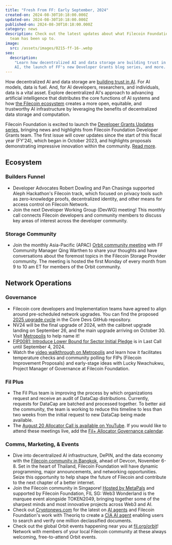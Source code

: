 ```yaml
---
title: "Fresh From FF: Early September, 2024"
created-on: 2024-08-30T10:18:00.000Z
updated-on: 2024-08-30T10:18:00.000Z
published-on: 2024-08-30T10:18:00.000Z
category: news
description: Check out the latest updates about what Filecoin Foundation
  team has been up to.
image:
  src: /assets/images/0215-ff-16-.webp
seo:
  description:
    "Learn how decentralized AI and data storage are building trust in
    AI, the launch of FF's new Developer Grants blog series, and more. "
---
```


How decentralized AI and data storage are [building trust in AI](/blog/how-f3-is-transforming-the-filecoin-network). For AI models, data is fuel. And, for AI developers, researchers, and individuals, data is a vital asset. Explore decentralized AI's approach to advancing artificial intelligence that distributes the core functions of AI systems and how [the Filecoin ecosystem](/blog/leading-ai-projects-choose-filecoin-to-advance-ai-marking-the-networks-leading-role-as-depin-backbone-for-ai) creates a more open, equitable, and trustworthy AI infrastructure by leveraging the benefits of decentralized data storage and computation.

Filecoin Foundation is excited to launch the [Developer Grants Updates series](/blog/developer-grants-updates-august-2024), bringing news and highlights from Filecoin Foundation Developer Grants team. The first issue will cover updates since the start of this fiscal year (FY’24), which began in October 2023, and highlights proposals demonstrating impressive innovation within the community. [Read more](/blog/developer-grants-updates-august-2024).

## Ecosystem

### Builders Funnel

- Developer Advocates Robert Dowling and Pan Chasinga supported Aleph Hackathon's Filecoin track, which focused on privacy tools such as zero-knowledge proofs, decentralized identity, and other means for access control on Filecoin Network.
- Join the next Developer Working Group (DevWG) meeting! This monthly call connects Filecoin developers and community members to discuss key areas of interest across the developer community.

### Storage Community

- Join the monthly Asia-Pacific (APAC) [Orbit community meeting](https://voovmeeting.com/dm/YHsYHvFq4c2P) with FF Community Manager Qing Warthen to share your thoughts and have conversations about the foremost topics in the Filecoin Storage Provider community. The meeting is hosted the first Monday of every month from 9 to 10 am ET for members of the Orbit community.

## Network Operations

### Governance

- Filecoin core developers and Implementation teams have agreed to align around pre-scheduled network upgrades. You can find the proposed [2025 upgrade cycle](https://github.com/filecoin-project/core-devs/discussions/177) in the Core Devs GitHub repository.
- NV24 will be the final upgrade of 2024, with the calibnet upgrade landing on September 26, and the main upgrade arriving on October 30. Visit [Metropolis](https://poll.fil.org/dashboard) to help name it!
- [FIP0081: Introduce Lower Bound for Sector Initial Pledge](https://github.com/filecoin-project/FIPs/blob/master/FIPS/fip-0081.md) is in Last Call until September 4, 2024.
- Watch the [video walkthrough on Metropolis](https://youtu.be/k1Qj7JclNTo?feature=shared) and learn how it facilitates temperature checks and community polling for FIPs (Filecoin Improvement Proposals) and early-stage ideas with Lucky Nwachukwu, Project Manager of Governance at Filecoin Foundation.

### Fil Plus

- The Fil Plus team is improving the process by which organizations request and receive an audit of DataCap distributions. Currently, requests for DataCap are batched and processed together. To better aid the community, the team is working to reduce this timeline to less than two weeks from the initial request to new DataCap being made available.
- The [August 20 Allocator Call is available on YouTube](https://youtu.be/XQlyGV4N_y8?feature=shared). If you would like to attend these meetings live, add the [Fil+ Allocator Governance calendar](https://calendar.google.com/calendar/embed?src=c_k1gkfoom17g0j8c6bam6uf43j0%40group.calendar.google.com&ctz=America%2FLos_Angeles).

### Comms, Marketing, & Events

- Dive into decentralized AI infrastructure, DePIN, and the data economy with the [Filecoin community in Bangkok](https://lu.ma/aqyqwupe), ahead of Devcon, November 6-8. Set in the heart of Thailand, Filecoin Foundation will have dynamic programming, major announcements, and networking opportunities. Seize this opportunity to help shape the future of Filecoin and contribute to the next chapter of a better internet.
- Join the Filecoin community in Singapore! [Hosted by MetaPals](https://lu.ma/escdw9dx?tk=LRE4fg) and supported by Filecoin Foundation, FIL SG: Web3 Wonderland is the marquee event alongside TOKEN2049, bringing together some of the sharpest minds and most innovative projects across Web3 and AI. ​
- Check out [Cryptonews.com](http://cryptonews.com/) for the latest on [AI agents](https://cryptonews.com/news/how-ai-agents-are-transforming-the-web3-sector.htm) and Filecoin Foundation's work with Theoriq to create a [CIA AI agent](https://mirror.xyz/0xbCAa90C8bA95b3ba6C8Aa6900a92FE70b97E5eF7/y8zj9hbr6ZEES9V9bMtqyzEBm0osh5ivoSBEYVN3mkI) enabling users to search and verify one million declassified documents.
- Check out the global Orbit events happening near you at [fil.org/orbit](/orbit)! Network with members of your local Filecoin community at these always welcoming, free-to-attend Orbit events.
